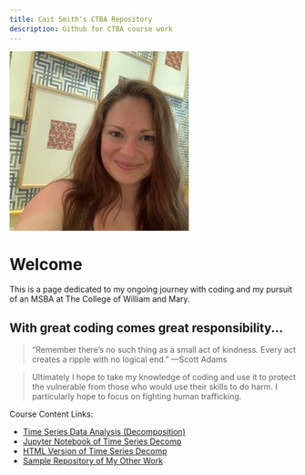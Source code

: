 ```yaml
---
title: Cait Smith's CTBA Repository
description: Github for CTBA course work
---
```



![Pic](/EscherMuseum.jpg)

# Welcome

This is a page dedicated to my ongoing journey with coding and my pursuit of an MSBA at The College of William and Mary.

## With great coding comes great responsibility...

> “Remember there’s no such thing as a small act of kindness. Every act creates a ripple with no logical end.” —Scott Adams

> Ultimately I hope to take my knowledge of coding and use it to protect the vulnerable from those who would use their skills to do harm. I particularly hope to focus on fighting human trafficking. 


Course Content Links:
  - [Time Series Data Analysis (Decomposition)](/TimeSeriesData/index.md)
  - [Jupyter Notebook of Time Series Decomp](/TimeSeriesData/M3TimeSeries.ipynb)
  - [HTML Version of Time Series Decomp](/TimeSeriesData/M3TimeSeries.html)
  - [Sample Repository of My Other Work](https://github.com/caitsmith329/sample)
